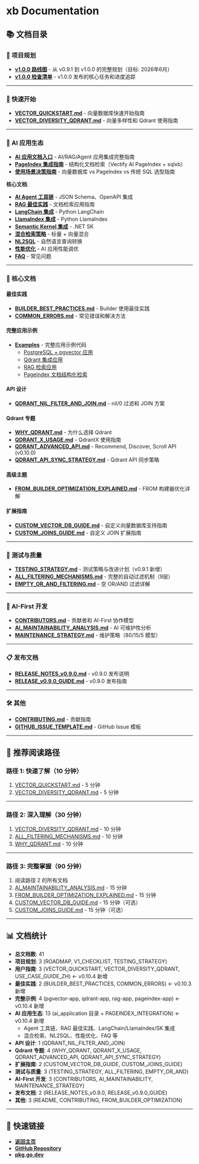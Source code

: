 # xb Documentation

## 📚 文档目录

### 📅 项目规划

- **[v1.0.0 路线图](./ROADMAP_v1.0.0.md)** - 从 v0.9.1 到 v1.0.0 的完整规划（目标: 2026年6月）
- **[v1.0.0 检查清单](./V1_CHECKLIST.md)** - v1.0.0 发布的核心任务和进度追踪

---

### 🚀 快速开始

- **[VECTOR_QUICKSTART.md](./VECTOR_QUICKSTART.md)** - 向量数据库快速开始指南
- **[VECTOR_DIVERSITY_QDRANT.md](./VECTOR_DIVERSITY_QDRANT.md)** - 向量多样性和 Qdrant 使用指南

---

### 🤖 AI 应用生态

- **[AI 应用文档入口](./ai_application/README.md)** - AI/RAG/Agent 应用集成完整指南
- **[PageIndex 集成指南](./PAGEINDEX_INTEGRATION.md)** - 结构化文档检索（Vectify AI PageIndex + sqlxb）
- **[使用场景决策指南](./USE_CASE_GUIDE_ZH.md)** - 向量数据库 vs PageIndex vs 传统 SQL 选型指南

**核心文档**:
- **[AI Agent 工具链](./ai_application/AGENT_TOOLKIT.md)** - JSON Schema、OpenAPI 集成
- **[RAG 最佳实践](./ai_application/RAG_BEST_PRACTICES.md)** - 文档检索应用指南
- **[LangChain 集成](./ai_application/LANGCHAIN_INTEGRATION.md)** - Python LangChain
- **[LlamaIndex 集成](./ai_application/LLAMAINDEX_INTEGRATION.md)** - Python LlamaIndex
- **[Semantic Kernel 集成](./ai_application/SEMANTIC_KERNEL_INTEGRATION.md)** - .NET SK
- **[混合检索策略](./ai_application/HYBRID_SEARCH.md)** - 标量 + 向量混合
- **[NL2SQL](./ai_application/NL2SQL.md)** - 自然语言查询转换
- **[性能优化](./ai_application/PERFORMANCE.md)** - AI 应用性能调优
- **[FAQ](./ai_application/FAQ.md)** - 常见问题

---

### 📖 核心文档

#### 最佳实践

- **[BUILDER_BEST_PRACTICES.md](./BUILDER_BEST_PRACTICES.md)** - Builder 使用最佳实践
- **[COMMON_ERRORS.md](./COMMON_ERRORS.md)** - 常见错误和解决方法

#### 完整应用示例

- **[Examples](../examples/README.md)** - 完整应用示例代码
  - [PostgreSQL + pgvector 应用](../examples/pgvector-app/)
  - [Qdrant 集成应用](../examples/qdrant-app/)
  - [RAG 检索应用](../examples/rag-app/)
  - [PageIndex 文档结构化检索](../examples/pageindex-app/)

#### API 设计

- **[QDRANT_NIL_FILTER_AND_JOIN.md](./QDRANT_NIL_FILTER_AND_JOIN.md)** - nil/0 过滤和 JOIN 方案

#### Qdrant 专题

- **[WHY_QDRANT.md](./WHY_QDRANT.md)** - 为什么选择 Qdrant
- **[QDRANT_X_USAGE.md](./QDRANT_X_USAGE.md)** - QdrantX 使用指南
- **[QDRANT_ADVANCED_API.md](./QDRANT_ADVANCED_API.md)** - Recommend, Discover, Scroll API (v0.10.0)
- **[QDRANT_API_SYNC_STRATEGY.md](./QDRANT_API_SYNC_STRATEGY.md)** - Qdrant API 同步策略

#### 高级主题

- **[FROM_BUILDER_OPTIMIZATION_EXPLAINED.md](./FROM_BUILDER_OPTIMIZATION_EXPLAINED.md)** - FROM 构建器优化详解

#### 扩展指南

- **[CUSTOM_VECTOR_DB_GUIDE.md](./CUSTOM_VECTOR_DB_GUIDE.md)** - 自定义向量数据库支持指南
- **[CUSTOM_JOINS_GUIDE.md](./CUSTOM_JOINS_GUIDE.md)** - 自定义 JOIN 扩展指南

---

### 🧪 测试与质量

- **[TESTING_STRATEGY.md](./TESTING_STRATEGY.md)** - 测试策略与改进计划（v0.9.1 新增）
- **[ALL_FILTERING_MECHANISMS.md](./ALL_FILTERING_MECHANISMS.md)** - 完整的自动过滤机制（9层）
- **[EMPTY_OR_AND_FILTERING.md](./EMPTY_OR_AND_FILTERING.md)** - 空 OR/AND 过滤详解

---

### 🤖 AI-First 开发

- **[CONTRIBUTORS.md](./CONTRIBUTORS.md)** - 贡献者和 AI-First 协作模型
- **[AI_MAINTAINABILITY_ANALYSIS.md](./AI_MAINTAINABILITY_ANALYSIS.md)** - AI 可维护性分析
- **[MAINTENANCE_STRATEGY.md](./MAINTENANCE_STRATEGY.md)** - 维护策略（80/15/5 模型）

---

### 📋 发布文档

- **[RELEASE_NOTES_v0.9.0.md](./RELEASE_NOTES_v0.9.0.md)** - v0.9.0 发布说明
- **[RELEASE_v0.9.0_GUIDE.md](./RELEASE_v0.9.0_GUIDE.md)** - v0.9.0 发布指南

---

### 🛠️ 其他

- **[CONTRIBUTING.md](./CONTRIBUTING.md)** - 贡献指南
- **[GITHUB_ISSUE_TEMPLATE.md](./GITHUB_ISSUE_TEMPLATE.md)** - GitHub Issue 模板

---

## 🎯 推荐阅读路径

### 路径 1: 快速了解（10 分钟）

1. [VECTOR_QUICKSTART.md](./VECTOR_QUICKSTART.md) - 5 分钟
2. [VECTOR_DIVERSITY_QDRANT.md](./VECTOR_DIVERSITY_QDRANT.md) - 5 分钟

---

### 路径 2: 深入理解（30 分钟）

1. [VECTOR_DIVERSITY_QDRANT.md](./VECTOR_DIVERSITY_QDRANT.md) - 10 分钟
2. [ALL_FILTERING_MECHANISMS.md](./ALL_FILTERING_MECHANISMS.md) - 10 分钟
3. [WHY_QDRANT.md](./WHY_QDRANT.md) - 10 分钟

---

### 路径 3: 完整掌握（90 分钟）

1. 阅读路径 2 的所有文档
2. [AI_MAINTAINABILITY_ANALYSIS.md](./AI_MAINTAINABILITY_ANALYSIS.md) - 15 分钟
3. [FROM_BUILDER_OPTIMIZATION_EXPLAINED.md](./FROM_BUILDER_OPTIMIZATION_EXPLAINED.md) - 15 分钟
4. [CUSTOM_VECTOR_DB_GUIDE.md](./CUSTOM_VECTOR_DB_GUIDE.md) - 15 分钟（可选）
5. [CUSTOM_JOINS_GUIDE.md](./CUSTOM_JOINS_GUIDE.md) - 15 分钟（可选）

---

## 📊 文档统计

- **总文档数**: 41
- **项目规划**: 3 (ROADMAP, V1_CHECKLIST, TESTING_STRATEGY)
- **用户指南**: 3 (VECTOR_QUICKSTART, VECTOR_DIVERSITY_QDRANT, USE_CASE_GUIDE_ZH) ← v0.10.4 新增
- **最佳实践**: 2 (BUILDER_BEST_PRACTICES, COMMON_ERRORS) ← v0.10.3 新增
- **完整示例**: 4 (pgvector-app, qdrant-app, rag-app, pageindex-app) ← v0.10.4 新增
- **AI 应用生态**: 13 (ai_application 目录 + PAGEINDEX_INTEGRATION) ← v0.10.4 新增
  - Agent 工具链、RAG 最佳实践、LangChain/LlamaIndex/SK 集成
  - 混合检索、NL2SQL、性能优化、FAQ 等
- **API 设计**: 1 (QDRANT_NIL_FILTER_AND_JOIN)
- **Qdrant 专题**: 4 (WHY_QDRANT, QDRANT_X_USAGE, QDRANT_ADVANCED_API, QDRANT_API_SYNC_STRATEGY)
- **扩展指南**: 2 (CUSTOM_VECTOR_DB_GUIDE, CUSTOM_JOINS_GUIDE)
- **测试与质量**: 3 (TESTING_STRATEGY, ALL_FILTERING, EMPTY_OR_AND)
- **AI-First 开发**: 3 (CONTRIBUTORS, AI_MAINTAINABILITY, MAINTENANCE_STRATEGY)
- **发布文档**: 2 (RELEASE_NOTES_v0.9.0, RELEASE_v0.9.0_GUIDE)
- **其他**: 3 (README, CONTRIBUTING, FROM_BUILDER_OPTIMIZATION)

---

## 🔗 快速链接

- **[返回主页](../README.md)**
- **[GitHub Repository](https://github.com/fndome/xb)**
- **[pkg.go.dev](https://pkg.go.dev/github.com/fndome/xb)**

